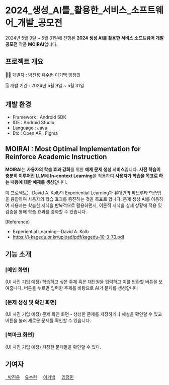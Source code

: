 # 2024_생성_AI를_활용한_서비스_소프트웨어_개발_공모전

2024년 5월 9일 ~ 5월 31일에 진행된 **2024 생성 AI를 활용한 서비스 소프트웨어 개발 공모전** 작품 **MOIRAI**입니다.


## 프로젝트 개요

👩‍💻 개발자 : 박진용 유수현 이기백 임정민

🗓 개발 기간 : 2024년 5월 9일 ~ 5월 31일


## 개발 환경

- Framework : Android SDK
- IDE : Android Studio
- Language : Java
- Etc : Open API, Figma


## MOIRAI : Most Optimal Implementation for Reinforce Academic Instruction

**MOIRAI**는 **사용자의 학습 효과 강화**를 위한 **예제 문제 생성 서비스**입니다. **사전 학습이 충분히 이루어진 LLM**에 **In-context Learning**을 적용하여 **사용자가 학습을 목표로 하는 내용에 대한 예제를 생성**합니다.

이 프로젝트는 David A. Kolb의 Experiential Learning과 유대인의 하브루타 학습법을 융합하여 사용자의 학습 효과를 증진하는 것을 목표로 합니다. 문제 생성 AI를 이용하여 사용자는 학습한 지식을 반복적으로 활용하면서, 이론적 지식을 실제 상황에 적용 및 검증을 통해 학습 효과를 강화할 수 있습니다.

[Reference]

- Experiential Learning—David A. Kolb
- https://j-kagedu.or.kr/upload/pdf/kagedu-10-3-73.pdf


## 기능 소개

### [메인 화면]

(UI 사진 기입 예정)
학습하고 싶은 주제 혹은 대단원을 입력하고 이를 반환할 버튼을 보여줍니다. 버튼을 누르면 입력한 주제를 바탕으로 AI가 문제를 생성합니다

### [문제 생성 및 확인 화면]
(UI 사진 기입 예정)
문제 확인 화면 - 생성한 문제를 저장하거나 해설을 확인할 수 있고 버튼을 눌러 새로운 문제를 확인할 수 있습니다.

### [북마크 화면]
(UI 사진 기입 예정)
저장한 문제들을 확인할 수 있다.


## 기여자
<a href="https://github.com/youth5427/GPT_test/graphs/contributors">
  
 &nbsp;&nbsp;[박진용](https://github.com/Jiny0ng)&nbsp;&nbsp;&nbsp;&nbsp;[유수현](https://github.com/youth5427)&nbsp;&nbsp;&nbsp;&nbsp;&nbsp;[이기백](https://github.com/lgb201020)&nbsp;&nbsp;&nbsp;&nbsp;&nbsp;[임정민](https://github.com/JeongMinIsBest)&nbsp;&nbsp;&nbsp;&nbsp;&nbsp;

